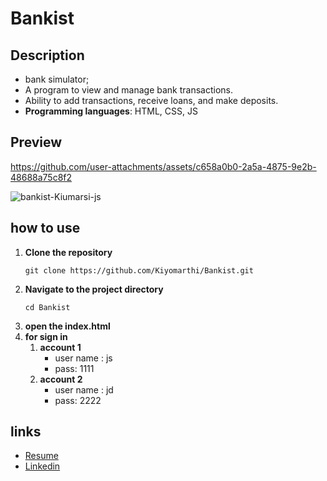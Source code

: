 # Bankist
## Description
- bank simulator;
- A program to view and manage bank transactions. 
- Ability to add transactions, receive loans, and make deposits.
- **Programming languages**: HTML, CSS, JS
## Preview



https://github.com/user-attachments/assets/c658a0b0-2a5a-4875-9e2b-48688a75c8f2

![bankist-Kiumarsi-js](https://github.com/user-attachments/assets/bf1418e2-146f-4ff3-be24-d616f901ef49)


## how to use
1. **Clone the repository**
	```
	git clone https://github.com/Kiyomarthi/Bankist.git
	```
3. **Navigate to the project directory**
	```
	cd Bankist
	```
4. **open the index.html**
5. **for sign in**
	1. **account 1**
		- user name : js
		- pass: 1111
	2. **account 2**
		- user name : jd
		- pass: 2222
## links
- [Resume](https://drive.google.com/file/d/1MSikW0hlfwjpsI_VPBEZjkt8BuPGj5z8/view?usp=sharing)
- [Linkedin](https://www.linkedin.com/in/kiyomarthi/)
